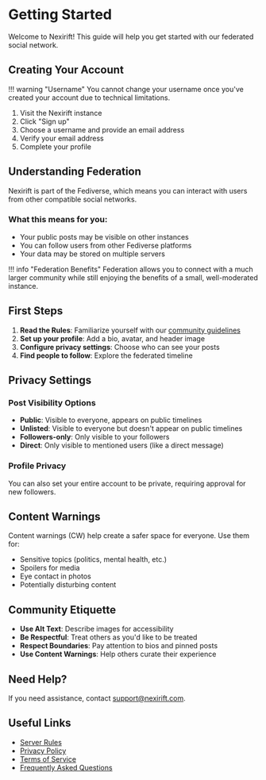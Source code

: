 # Getting Started

Welcome to Nexirift! This guide will help you get started with our federated social network.

## Creating Your Account

!!! warning "Username"
    You cannot change your username once you've created your account due to technical limitations.

1. Visit the Nexirift instance
2. Click "Sign up"
3. Choose a username and provide an email address
4. Verify your email address
5. Complete your profile

## Understanding Federation

Nexirift is part of the Fediverse, which means you can interact with users from other compatible social networks.

### What this means for you:

- Your public posts may be visible on other instances
- You can follow users from other Fediverse platforms
- Your data may be stored on multiple servers

!!! info "Federation Benefits"
Federation allows you to connect with a much larger community while still enjoying the benefits of a small, well-moderated instance.

## First Steps

1. **Read the Rules**: Familiarize yourself with our [community guidelines](rules.md)
2. **Set up your profile**: Add a bio, avatar, and header image
3. **Configure privacy settings**: Choose who can see your posts
4. **Find people to follow**: Explore the federated timeline

## Privacy Settings

### Post Visibility Options

- **Public**: Visible to everyone, appears on public timelines
- **Unlisted**: Visible to everyone but doesn't appear on public timelines
- **Followers-only**: Only visible to your followers
- **Direct**: Only visible to mentioned users (like a direct message)

### Profile Privacy

You can also set your entire account to be private, requiring approval for new followers.

## Content Warnings

Content warnings (CW) help create a safer space for everyone. Use them for:

- Sensitive topics (politics, mental health, etc.)
- Spoilers for media
- Eye contact in photos
- Potentially disturbing content

## Community Etiquette

- **Use Alt Text**: Describe images for accessibility
- **Be Respectful**: Treat others as you'd like to be treated
- **Respect Boundaries**: Pay attention to bios and pinned posts
- **Use Content Warnings**: Help others curate their experience

## Need Help?

If you need assistance, contact [support@nexirift.com](mailto:support@nexirift.com).

## Useful Links

- [Server Rules](rules.md)
- [Privacy Policy](legal/privacy-policy.md)
- [Terms of Service](legal/terms-of-service.md)
- [Frequently Asked Questions](faq.md)
